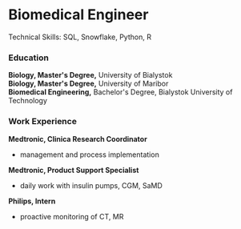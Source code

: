 # Biomedical Engineer
Technical Skills: SQL, Snowflake, Python, R

### Education
**Biology, Master's Degree,** University of Bialystok <br />
**Biology, Master's Degree,** University of Maribor <br />
**Biomedical Engineering,** Bachelor's Degree, Bialystok University of Technology

### Work Experience
**Medtronic, Clinica Research Coordinator** <br />
- management and process implementation <br />

**Medtronic, Product Support Specialist** <br />
- daily work with insulin pumps, CGM, SaMD <br />

**Philips, Intern** <br />
- proactive monitoring of CT, MR <br />
